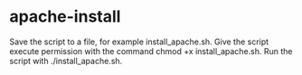 # apache-install

Save the script to a file, for example install_apache.sh.
Give the script execute permission with the command chmod +x install_apache.sh.
Run the script with ./install_apache.sh.
